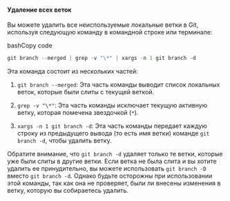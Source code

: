 #### Удаление всех веток
Вы можете удалить все неиспользуемые локальные ветки в Git, используя следующую команду в командной строке или терминале:

bashCopy code
```python
git branch --merged | grep -v "\*" | xargs -n 1 git branch -d
```
Эта команда состоит из нескольких частей:

1. `git branch --merged`: Эта часть команды выводит список локальных веток, которые были слиты с текущей веткой.
    
2. `grep -v "\*"`: Эта часть команды исключает текущую активную ветку, которая помечена звездочкой (`*`).
    
3. `xargs -n 1 git branch -d`: Эта часть команды передает каждую строку из предыдущего вывода (то есть имя ветки) команде `git branch -d`, чтобы удалить ветку.
    

Обратите внимание, что `git branch -d` удаляет только те ветки, которые уже были слиты в другие ветки. Если ветка не была слита и вы хотите удалить ее принудительно, вы можете использовать `git branch -D` вместо `git branch -d`. Однако будьте осторожны при использовании этой команды, так как она не проверяет, были ли внесены изменения в ветку, которую вы собираетесь удалить.
